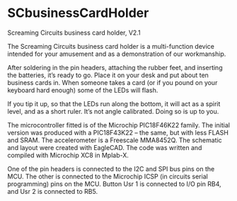 # SCbusinessCardHolder
Screaming Circuits business card holder, V2.1

The Screaming Circuits business card holder is a multi-function device intended for your amusement and as a demonstration of our workmanship.

After soldering in the pin headers, attaching the rubber feet, and inserting the batteries, it’s ready to go. Place it on your desk and put about ten business cards in. When someone takes a card (or if you pound on your keyboard hard enough) some of the LEDs will flash.

If you tip it up, so that the LEDs run along the bottom, it will act as a spirit level, and as a short ruler. It’s not angle calibrated. Doing so is up to you. 

The microcontroller fitted is of the Microchip PIC18F46K22 family. The initial version was produced with a PIC18F43K22 – the same, but with less FLASH and SRAM. The accelerometer is a Freescale MMA8452Q. The schematic and layout were created with EagleCAD. The code was written and compiled with Microchip XC8 in Mplab-X.

One of the pin headers is connected to the I2C and SPI bus pins on the MCU. The other is connected to the Microchip ICSP (in circuits serial programming) pins on the MCU. Button Usr 1 is connected to I/O pin RB4, and Usr 2 is connected to RB5.

